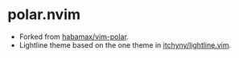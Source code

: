 # polar.nvim

- Forked from [habamax/vim-polar](https://github.com/habamax/vim-polar).
- Lightline theme based on the one theme in [itchyny/lightline.vim](https://github.com/itchyny/lightline.vim/blob/master/autoload/lightline/colorscheme/one.vim).
